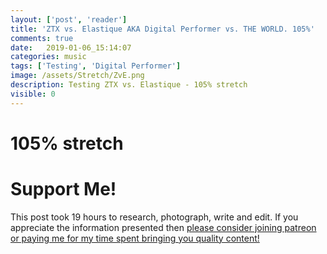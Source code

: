 ```yaml
---
layout: ['post', 'reader']
title: 'ZTX vs. Elastique AKA Digital Performer vs. THE WORLD. 105%'
comments: true
date:   2019-01-06_15:14:07 
categories: music
tags: ['Testing', 'Digital Performer']
image: /assets/Stretch/ZvE.png
description: Testing ZTX vs. Elastique - 105% stretch
visible: 0
---
```


# 105% stretch

  <script type="text/javascript" src="/admc/comparator.js?v={{ site.time | date:'%s' }}"> </script>
  <link rel="stylesheet" type="text/css" href="/admc/admc.css">
<admc path="/assets/Stretch/105" title="105% stretch">
    <file name="ZTXVox105.aac" />
    <file name="ElastiqueVox105.aac" />
</admc>
<admc path="/assets/Stretch/105" title="105% stretch">
    <file name="ZTXPuke105.aac" />
    <file name="ElastiquePuke105.aac" />
</admc>
<admc path="/assets/Stretch/105" title="105% stretch">
    <file name="ZTXOrch105.aac" />
    <file name="ElastiqueOrch105.aac" />
</admc>
<admc path="/assets/Stretch/105" title="105% stretch">
    <file name="ZTXPop105.aac" />
    <file name="ElastiquePop105.aac" />
</admc>
<admc path="/assets/Stretch/105" title="105% stretch">
    <file name="ZTXAcoustic105.aac" />
    <file name="ElastiqueAcoustic105.aac" />
</admc>
<admc path="/assets/Stretch/105" title="105% stretch">
    <file name="ZTXDrum105.aac" />
    <file name="ElastiqueDrum105.aac" />
</admc>
<admc path="/assets/Stretch/105" title="105% stretch">
    <file name="ZTXBass105.aac" />
    <file name="ElastiqueBass105.aac" />
</admc>
<admc path="/assets/Stretch/105" title="105% stretch">
    <file name="ZTXTrumpet105.aac" />
    <file name="ElastiqueTrumpet105.aac" />
</admc>

# Support Me!

This post took 19 hours to research, photograph, write and edit. If you appreciate the information presented then <a href="/DonateNow/">please consider joining patreon or paying me for my time spent bringing you quality content!</a>






